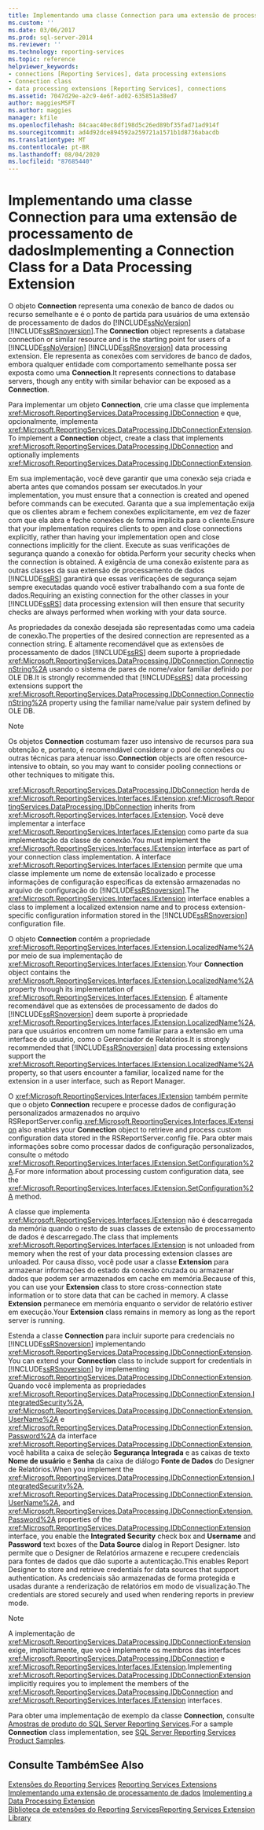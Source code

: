 ```yaml
---
title: Implementando uma classe Connection para uma extensão de processamento de dados | Microsoft Docs
ms.custom: ''
ms.date: 03/06/2017
ms.prod: sql-server-2014
ms.reviewer: ''
ms.technology: reporting-services
ms.topic: reference
helpviewer_keywords:
- connections [Reporting Services], data processing extensions
- Connection class
- data processing extensions [Reporting Services], connections
ms.assetid: 7047d29e-a2c9-4e6f-ad02-635851a38ed7
author: maggiesMSFT
ms.author: maggies
manager: kfile
ms.openlocfilehash: 84caac40ec8df198d5c26ed89bf35fad71ad914f
ms.sourcegitcommit: ad4d92dce894592a259721a1571b1d8736abacdb
ms.translationtype: MT
ms.contentlocale: pt-BR
ms.lasthandoff: 08/04/2020
ms.locfileid: "87685440"
---
```

# <a name="implementing-a-connection-class-for-a-data-processing-extension"></a><span data-ttu-id="29de8-102">Implementando uma classe Connection para uma extensão de processamento de dados</span><span class="sxs-lookup"><span data-stu-id="29de8-102">Implementing a Connection Class for a Data Processing Extension</span></span>
  <span data-ttu-id="29de8-103">O objeto **Connection** representa uma conexão de banco de dados ou recurso semelhante e é o ponto de partida para usuários de uma extensão de processamento de dados do [!INCLUDE[ssNoVersion](../../../includes/ssnoversion-md.md)] [!INCLUDE[ssRSnoversion](../../../includes/ssrsnoversion-md.md)].</span><span class="sxs-lookup"><span data-stu-id="29de8-103">The **Connection** object represents a database connection or similar resource and is the starting point for users of a [!INCLUDE[ssNoVersion](../../../includes/ssnoversion-md.md)] [!INCLUDE[ssRSnoversion](../../../includes/ssrsnoversion-md.md)] data processing extension.</span></span> <span data-ttu-id="29de8-104">Ele representa as conexões com servidores de banco de dados, embora qualquer entidade com comportamento semelhante possa ser exposta como uma **Connection**.</span><span class="sxs-lookup"><span data-stu-id="29de8-104">It represents connections to database servers, though any entity with similar behavior can be exposed as a **Connection**.</span></span>  
  
 <span data-ttu-id="29de8-105">Para implementar um objeto **Connection**, crie uma classe que implementa <xref:Microsoft.ReportingServices.DataProcessing.IDbConnection> e que, opcionalmente, implementa <xref:Microsoft.ReportingServices.DataProcessing.IDbConnectionExtension>.</span><span class="sxs-lookup"><span data-stu-id="29de8-105">To implement a **Connection** object, create a class that implements <xref:Microsoft.ReportingServices.DataProcessing.IDbConnection> and optionally implements <xref:Microsoft.ReportingServices.DataProcessing.IDbConnectionExtension>.</span></span>  
  
 <span data-ttu-id="29de8-106">Em sua implementação, você deve garantir que uma conexão seja criada e aberta antes que comandos possam ser executados.</span><span class="sxs-lookup"><span data-stu-id="29de8-106">In your implementation, you must ensure that a connection is created and opened before commands can be executed.</span></span> <span data-ttu-id="29de8-107">Garanta que a sua implementação exija que os clientes abram e fechem conexões explicitamente, em vez de fazer com que ela abra e feche conexões de forma implícita para o cliente.</span><span class="sxs-lookup"><span data-stu-id="29de8-107">Ensure that your implementation requires clients to open and close connections explicitly, rather than having your implementation open and close connections implicitly for the client.</span></span> <span data-ttu-id="29de8-108">Execute as suas verificações de segurança quando a conexão for obtida.</span><span class="sxs-lookup"><span data-stu-id="29de8-108">Perform your security checks when the connection is obtained.</span></span> <span data-ttu-id="29de8-109">A exigência de uma conexão existente para as outras classes da sua extensão de processamento de dados [!INCLUDE[ssRS](../../../includes/ssrs.md)] garantirá que essas verificações de segurança sejam sempre executadas quando você estiver trabalhando com a sua fonte de dados.</span><span class="sxs-lookup"><span data-stu-id="29de8-109">Requiring an existing connection for the other classes in your [!INCLUDE[ssRS](../../../includes/ssrs.md)] data processing extension will then ensure that security checks are always performed when working with your data source.</span></span>  
  
 <span data-ttu-id="29de8-110">As propriedades da conexão desejada são representadas como uma cadeia de conexão.</span><span class="sxs-lookup"><span data-stu-id="29de8-110">The properties of the desired connection are represented as a connection string.</span></span> <span data-ttu-id="29de8-111">É altamente recomendável que as extensões de processamento de dados [!INCLUDE[ssRS](../../../includes/ssrs.md)] deem suporte à propriedade <xref:Microsoft.ReportingServices.DataProcessing.IDbConnection.ConnectionString%2A> usando o sistema de pares de nome/valor familiar definido por OLE DB.</span><span class="sxs-lookup"><span data-stu-id="29de8-111">It is strongly recommended that [!INCLUDE[ssRS](../../../includes/ssrs.md)] data processing extensions support the <xref:Microsoft.ReportingServices.DataProcessing.IDbConnection.ConnectionString%2A> property using the familiar name/value pair system defined by OLE DB.</span></span>  
  
> [!NOTE]  
>  <span data-ttu-id="29de8-112">Os objetos **Connection** costumam fazer uso intensivo de recursos para sua obtenção e, portanto, é recomendável considerar o pool de conexões ou outras técnicas para atenuar isso.</span><span class="sxs-lookup"><span data-stu-id="29de8-112">**Connection** objects are often resource-intensive to obtain, so you may want to consider pooling connections or other techniques to mitigate this.</span></span>  
  
 <span data-ttu-id="29de8-113"><xref:Microsoft.ReportingServices.DataProcessing.IDbConnection> herda de <xref:Microsoft.ReportingServices.Interfaces.IExtension>.</span><span class="sxs-lookup"><span data-stu-id="29de8-113"><xref:Microsoft.ReportingServices.DataProcessing.IDbConnection> inherits from <xref:Microsoft.ReportingServices.Interfaces.IExtension>.</span></span> <span data-ttu-id="29de8-114">Você deve implementar a interface <xref:Microsoft.ReportingServices.Interfaces.IExtension> como parte da sua implementação da classe de conexão.</span><span class="sxs-lookup"><span data-stu-id="29de8-114">You must implement the <xref:Microsoft.ReportingServices.Interfaces.IExtension> interface as part of your connection class implementation.</span></span> <span data-ttu-id="29de8-115">A interface <xref:Microsoft.ReportingServices.Interfaces.IExtension> permite que uma classe implemente um nome de extensão localizado e processe informações de configuração específicas da extensão armazenadas no arquivo de configuração do [!INCLUDE[ssRSnoversion](../../../includes/ssrsnoversion-md.md)].</span><span class="sxs-lookup"><span data-stu-id="29de8-115">The <xref:Microsoft.ReportingServices.Interfaces.IExtension> interface enables a class to implement a localized extension name and to process extension-specific configuration information stored in the [!INCLUDE[ssRSnoversion](../../../includes/ssrsnoversion-md.md)] configuration file.</span></span>  
  
 <span data-ttu-id="29de8-116">O objeto **Connection** contém a propriedade <xref:Microsoft.ReportingServices.Interfaces.IExtension.LocalizedName%2A> por meio de sua implementação de <xref:Microsoft.ReportingServices.Interfaces.IExtension>.</span><span class="sxs-lookup"><span data-stu-id="29de8-116">Your **Connection** object contains the <xref:Microsoft.ReportingServices.Interfaces.IExtension.LocalizedName%2A> property through its implementation of <xref:Microsoft.ReportingServices.Interfaces.IExtension>.</span></span> <span data-ttu-id="29de8-117">É altamente recomendável que as extensões de processamento de dados do [!INCLUDE[ssRSnoversion](../../../includes/ssrsnoversion-md.md)] deem suporte à propriedade <xref:Microsoft.ReportingServices.Interfaces.IExtension.LocalizedName%2A>, para que usuários encontrem um nome familiar para a extensão em uma interface do usuário, como o Gerenciador de Relatórios.</span><span class="sxs-lookup"><span data-stu-id="29de8-117">It is strongly recommended that [!INCLUDE[ssRSnoversion](../../../includes/ssrsnoversion-md.md)] data processing extensions support the <xref:Microsoft.ReportingServices.Interfaces.IExtension.LocalizedName%2A> property, so that users encounter a familiar, localized name for the extension in a user interface, such as Report Manager.</span></span>  
  
 <span data-ttu-id="29de8-118">O <xref:Microsoft.ReportingServices.Interfaces.IExtension> também permite que o objeto **Connection** recupere e processe dados de configuração personalizados armazenados no arquivo RSReportServer.config.</span><span class="sxs-lookup"><span data-stu-id="29de8-118"><xref:Microsoft.ReportingServices.Interfaces.IExtension> also enables your **Connection** object to retrieve and process custom configuration data stored in the RSReportServer.config file.</span></span> <span data-ttu-id="29de8-119">Para obter mais informações sobre como processar dados de configuração personalizados, consulte o método <xref:Microsoft.ReportingServices.Interfaces.IExtension.SetConfiguration%2A>.</span><span class="sxs-lookup"><span data-stu-id="29de8-119">For more information about processing custom configuration data, see the <xref:Microsoft.ReportingServices.Interfaces.IExtension.SetConfiguration%2A> method.</span></span>  
  
 <span data-ttu-id="29de8-120">A classe que implementa <xref:Microsoft.ReportingServices.Interfaces.IExtension> não é descarregada da memória quando o resto de suas classes de extensão de processamento de dados é descarregado.</span><span class="sxs-lookup"><span data-stu-id="29de8-120">The class that implements <xref:Microsoft.ReportingServices.Interfaces.IExtension> is not unloaded from memory when the rest of your data processing extension classes are unloaded.</span></span> <span data-ttu-id="29de8-121">Por causa disso, você pode usar a classe **Extension** para armazenar informações do estado da conexão cruzada ou armazenar dados que podem ser armazenados em cache em memória.</span><span class="sxs-lookup"><span data-stu-id="29de8-121">Because of this, you can use your **Extension** class to store cross-connection state information or to store data that can be cached in memory.</span></span> <span data-ttu-id="29de8-122">A classe **Extension** permanece em memória enquanto o servidor de relatório estiver em execução.</span><span class="sxs-lookup"><span data-stu-id="29de8-122">Your **Extension** class remains in memory as long as the report server is running.</span></span>  
  
 <span data-ttu-id="29de8-123">Estenda a classe **Connection** para incluir suporte para credenciais no [!INCLUDE[ssRSnoversion](../../../includes/ssrsnoversion-md.md)] implementando <xref:Microsoft.ReportingServices.DataProcessing.IDbConnectionExtension>.</span><span class="sxs-lookup"><span data-stu-id="29de8-123">You can extend your **Connection** class to include support for credentials in [!INCLUDE[ssRSnoversion](../../../includes/ssrsnoversion-md.md)] by implementing <xref:Microsoft.ReportingServices.DataProcessing.IDbConnectionExtension>.</span></span> <span data-ttu-id="29de8-124">Quando você implementa as propriedades <xref:Microsoft.ReportingServices.DataProcessing.IDbConnectionExtension.IntegratedSecurity%2A>, <xref:Microsoft.ReportingServices.DataProcessing.IDbConnectionExtension.UserName%2A> e <xref:Microsoft.ReportingServices.DataProcessing.IDbConnectionExtension.Password%2A> da interface <xref:Microsoft.ReportingServices.DataProcessing.IDbConnectionExtension>, você habilita a caixa de seleção **Segurança Integrada** e as caixas de texto **Nome de usuário** e **Senha** da caixa de diálogo **Fonte de Dados** do Designer de Relatórios.</span><span class="sxs-lookup"><span data-stu-id="29de8-124">When you implement the <xref:Microsoft.ReportingServices.DataProcessing.IDbConnectionExtension.IntegratedSecurity%2A>, <xref:Microsoft.ReportingServices.DataProcessing.IDbConnectionExtension.UserName%2A>, and <xref:Microsoft.ReportingServices.DataProcessing.IDbConnectionExtension.Password%2A> properties of the <xref:Microsoft.ReportingServices.DataProcessing.IDbConnectionExtension> interface, you enable the **Integrated Security** check box and **Username** and **Password** text boxes of the **Data Source** dialog in Report Designer.</span></span> <span data-ttu-id="29de8-125">Isto permite que o Designer de Relatórios armazene e recupere credenciais para fontes de dados que dão suporte a autenticação.</span><span class="sxs-lookup"><span data-stu-id="29de8-125">This enables Report Designer to store and retrieve credentials for data sources that support authentication.</span></span> <span data-ttu-id="29de8-126">As credenciais são armazenadas de forma protegida e usadas durante a renderização de relatórios em modo de visualização.</span><span class="sxs-lookup"><span data-stu-id="29de8-126">The credentials are stored securely and used when rendering reports in preview mode.</span></span>  
  
> [!NOTE]  
>  <span data-ttu-id="29de8-127">A implementação de <xref:Microsoft.ReportingServices.DataProcessing.IDbConnectionExtension> exige, implicitamente, que você implemente os membros das interfaces <xref:Microsoft.ReportingServices.DataProcessing.IDbConnection> e <xref:Microsoft.ReportingServices.Interfaces.IExtension>.</span><span class="sxs-lookup"><span data-stu-id="29de8-127">Implementing <xref:Microsoft.ReportingServices.DataProcessing.IDbConnectionExtension> implicitly requires you to implement the members of the <xref:Microsoft.ReportingServices.DataProcessing.IDbConnection> and <xref:Microsoft.ReportingServices.Interfaces.IExtension> interfaces.</span></span>  
>   
>  <span data-ttu-id="29de8-128">Para obter uma implementação de exemplo da classe **Connection**, consulte [Amostras de produto do SQL Server Reporting Services](https://go.microsoft.com/fwlink/?LinkId=177889).</span><span class="sxs-lookup"><span data-stu-id="29de8-128">For a sample **Connection** class implementation, see [SQL Server Reporting Services Product Samples](https://go.microsoft.com/fwlink/?LinkId=177889).</span></span>  
  
## <a name="see-also"></a><span data-ttu-id="29de8-129">Consulte Também</span><span class="sxs-lookup"><span data-stu-id="29de8-129">See Also</span></span>  
 <span data-ttu-id="29de8-130">[Extensões do Reporting Services](../reporting-services-extensions.md) </span><span class="sxs-lookup"><span data-stu-id="29de8-130">[Reporting Services Extensions](../reporting-services-extensions.md) </span></span>  
 <span data-ttu-id="29de8-131">[Implementando uma extensão de processamento de dados](implementing-a-data-processing-extension.md) </span><span class="sxs-lookup"><span data-stu-id="29de8-131">[Implementing a Data Processing Extension](implementing-a-data-processing-extension.md) </span></span>  
 [<span data-ttu-id="29de8-132">Biblioteca de extensões do Reporting Services</span><span class="sxs-lookup"><span data-stu-id="29de8-132">Reporting Services Extension Library</span></span>](../reporting-services-extension-library.md)  
  
  
